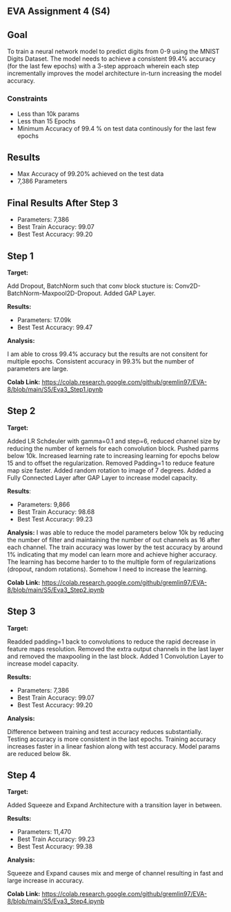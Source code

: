 ## EVA Assignment 4 (S4)

## Goal

To train a neural network model to predict digits from 0-9 using the MNIST Digits Dataset. The model needs to achieve a consistent 99.4% accuracy (for the last few epochs) with a 3-step approach wherein each step incrementally improves the model architecture in-turn increasing the model accuracy.

### Constraints
* Less than 10k params
* Less than 15 Epochs
* Minimum Accuracy of 99.4 % on test data continously for the last few epochs

## Results
* Max Accuracy of 99.20% achieved on the test data
* 7,386 Parameters

## Final Results After Step 3
* Parameters: 7,386
* Best Train Accuracy: 99.07
* Best Test Accuracy: 99.20

## Step 1

**Target:**

Add Dropout, BatchNorm such that conv block stucture is: Conv2D-BatchNorm-Maxpool2D-Dropout. Added GAP Layer.

**Results:**

* Parameters: 17.09k
* Best Test Accuracy: 99.47

**Analysis:**

I am able to cross 99.4% accuracy but the results are not consitent for multiple epochs. Consistent accuracy in 99.3% but the number of parameters are large.

**Colab Link:** https://colab.research.google.com/github/gremlin97/EVA-8/blob/main/S5/Eva3_Step1.ipynb

## Step 2

**Target:**

Added LR Schdeuler with gamma=0.1 and step=6, reduced channel size by reducing the number of kernels for each convolution block. Pushed parms below 10k. Increased learning rate to increasing learning for epochs below 15 and to offset the regularization. Removed Padding=1 to reduce feature map size faster. Added random rotation to image of 7 degrees. Added a Fully Connected Layer after GAP Layer to increase model capacity.

**Results**:

* Parameters: 9,866
* Best Train Accuracy: 98.68
* Best Test Accuracy: 99.23

**Analysis:**
I was able to reduce the model parameters below 10k by reducing the number of filter and maintaining the number of out channels as 16 after each channel. The train accuracy was lower by the test accuracy by around 1% indicating that my model can learn more and achieve higher accuracy. The learning has become harder to to the multiple form of regularizations (dropout, random rotations). Somehow I need to increase the learning.

**Colab Link:** https://colab.research.google.com/github/gremlin97/EVA-8/blob/main/S5/Eva3_Step2.ipynb

## Step 3

**Target:**

Readded padding=1 back to convolutions to reduce the rapid decrease in feature maps resolution. Removed the extra output channels in the last layer and removed the maxpooling in the last block. Added 1 Convolution Layer to increase model capacity.

**Results:**

* Parameters: 7,386
* Best Train Accuracy: 99.07
* Best Test Accuracy: 99.20

**Analysis:**

Difference between training and test accuracy reduces substantially. Testing accuracy is more consistent in the last epochs. Training accuracy increases faster in a linear fashion along with test accuracy. Model params are reduced below 8k.

## Step 4

**Target:**

Added Squeeze and Expand Architecture with a transition layer in between.

**Results:**

* Parameters: 11,470
* Best Train Accuracy: 99.23
* Best Test Accuracy: 99.38

**Analysis:**

Squeeze and Expand causes mix and merge of channel resulting in fast and large increase in accuracy.

**Colab Link:** https://colab.research.google.com/github/gremlin97/EVA-8/blob/main/S5/Eva3_Step4.ipynb
